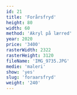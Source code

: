 ```yaml
---
id: 21
title: 'Forårsfryd'
height: 80
width: 60
method: 'Akryl på lærred'
year: 2020
price: '3400'
rasterWidth: 2322
rasterHeight: 3120
fileName: 'IMG_9735.JPG'
medie: 'maleri'
show: 'yes'
slug: 'foraarsfryd'
weight: '240'
---
```

